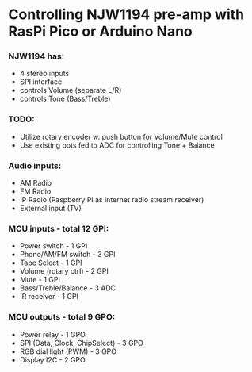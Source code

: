 # Controlling NJW1194 pre-amp with RasPi Pico or Arduino Nano

### NJW1194 has:
- 4 stereo inputs
- SPI interface
- controls Volume (separate L/R)
- controls Tone (Bass/Treble)

### TODO:

- Utilize rotary encoder w. push button for Volume/Mute control
- Use existing pots fed to ADC for controlling Tone + Balance

### Audio inputs:
- AM Radio
- FM Radio
- IP Radio (Raspberry Pi as internet radio stream receiver)
- External input (TV)

### MCU inputs - total 12 GPI:
- Power switch - 1 GPI
- Phono/AM/FM switch - 3 GPI
- Tape Select - 1 GPI
- Volume (rotary ctrl) - 2 GPI
- Mute - 1 GPI
- Bass/Treble/Balance - 3 ADC
- IR receiver - 1 GPI

### MCU outputs - total 9 GPO:
- Power relay - 1 GPO
- SPI (Data, Clock, ChipSelect) - 3 GPO
- RGB dial light (PWM) - 3 GPO
- Display I2C - 2 GPO